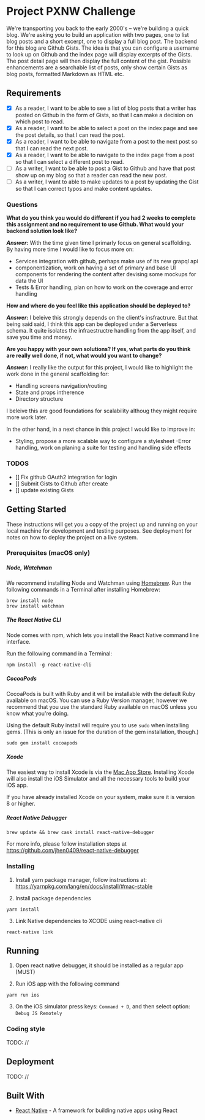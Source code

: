 # Project PXNW Challenge

We're transporting you back to the early 2000's – we're building a quick blog. We're asking you to build an application with two pages, one to list blog posts and a short excerpt, one to display a full blog post. The backend for this blog are Github Gists. The idea is that you can configure a username to look up on Github and the index page will display excerpts of the Gists. The post detail page will then display the full content of the gist. Possible enhancements are a searchable list of posts, only show certain Gists as blog posts, formatted Markdown as HTML etc.

## Requirements

- [x] As a reader, I want to be able to see a list of blog posts that a writer has posted on Github in the form of Gists, so that I can make a decision on which post to read.
- [x] As a reader, I want to be able to select a post on the index page and see the post details, so that I can read the post.
- [x] As a reader, I want to be able to navigate from a post to the next post so that I can read the next post.
- [x] As a reader, I want to be able to navigate to the index page from a post so that I can select a different post to read.
- [ ] As a writer, I want to be able to post a Gist to Github and have that post show up on my blog so that a reader can read the new post.
- [ ] As a writer, I want to able to make updates to a post by updating the Gist so that I can correct typos and make content updates.

### Questions

**What do you think you would do different if you had 2 weeks to complete this assignment and no requirement to use Github. What would your backend solution look like?**

*__Answer:__*
  With the time given time I primarly focus on general scaffolding. By having more time I would like to focus more on:
  - Services integration with github, perhaps make use of its new grapql api
  - componentization, work on having a set of primary and base UI components for rendering the content after devising some mockups for data the UI
  - Tests & Error handling, plan on how to work on the coverage and error handling

**How and where do you feel like this application should be deployed to?**

*__Answer:__*
I beleive this strongly depends on the client's insfractrure. But that being said said, I think this app can be deployed under a Serverless schema. It quite isolates the infraestructre handling from the app itself, and save you time and money.

**Are you happy with your own solutions? If yes, what parts do you think are really
well done, if not, what would you want to change?**

*__Answer:__*
I really like the output for this project, I would like to highlight the work done in the general scaffolding for:
- Handling screens navigation/routing
- State and props intherence
- Directory structure

I beleive this are good foundations for scalability althoug they might require more work later.

In the other hand, in a next chance in this project I would like to improve in:
- Styling, propose a more scalable way to configure a stylesheet
-Error handling, work on planing a suite for testing and handling side effects

### TODOS
- [] Fix github OAuth2 integration for login
- [] Submit Gists to Github after create
- [] update existing Gists

## Getting Started

These instructions will get you a copy of the project up and running on your local machine for development and testing purposes. See deployment for notes on how to deploy the project on a live system.

### Prerequisites (macOS only)

##### Node, Watchman
We recommend installing Node and Watchman using [Homebrew](http://brew.sh/). Run the following commands in a Terminal after installing Homebrew:

```
brew install node
brew install watchman
```
##### The React Native CLI
Node comes with npm, which lets you install the React Native command line interface.

Run the following command in a Terminal:

```
npm install -g react-native-cli
```

##### CocoaPods
CocoaPods is built with Ruby and it will be installable with the default Ruby available on macOS. You can use a Ruby Version manager, however we recommend that you use the standard Ruby available on macOS unless you know what you're doing.

Using the default Ruby install will require you to use `sudo` when installing gems. (This is only an issue for the duration of the gem installation, though.)

```
sudo gem install cocoapods
```

##### Xcode
The easiest way to install Xcode is via the [Mac App Store](https://itunes.apple.com/us/app/xcode/id497799835?mt=12). Installing Xcode will also install the iOS Simulator and all the necessary tools to build your iOS app.

If you have already installed Xcode on your system, make sure it is version 8 or higher.

##### React Native Debugger
```
brew update && brew cask install react-native-debugger
```
For more info, please follow installation steps at https://github.com/jhen0409/react-native-debugger

### Installing
1. Install yarn package manager, follow instructions at: https://yarnpkg.com/lang/en/docs/install/#mac-stable

2. Install package dependencies

```
yarn install
```
3. Link Native dependencies to XCODE using react-native cli

```
react-native link
```

## Running

1. Open react native debugger, it should be installed as a regular app (MUST)

2. Run iOS app with the following command
```
yarn run ios
```
3. On the iOS simulator press keys: `Command + D`, and then select option: `Debug JS Remotely`

### Coding style

TODO: //

## Deployment

TODO: //

## Built With

* [React Native](https://facebook.github.io/react-native/) - A framework for building native apps using React
